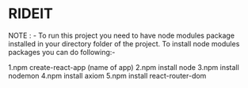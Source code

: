 # RIDEIT
NOTE : - To run this project you need to have node modules package installed in your directory folder of the project. To install node modules packages you can do following:-

1.npm create-react-app (name of app)
2.npm install node
3.npm install nodemon
4.npm install axiom
5.npm install react-router-dom
